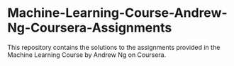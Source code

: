 # Machine-Learning-Course-Andrew-Ng-Coursera-Assignments
This repository contains the solutions to the assignments provided in the Machine Learning Course by Andrew Ng on Coursera.
